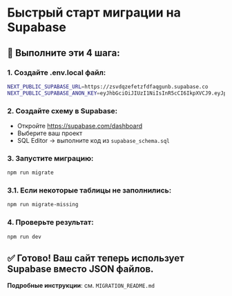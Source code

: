 # Быстрый старт миграции на Supabase

## 🚀 Выполните эти 4 шага:

### 1. Создайте .env.local файл:
```bash
NEXT_PUBLIC_SUPABASE_URL=https://zsvdqzefetzfdfaqgunb.supabase.co
NEXT_PUBLIC_SUPABASE_ANON_KEY=eyJhbGciOiJIUzI1NiIsInR5cCI6IkpXVCJ9.eyJpc3MiOiJzdXBhYmFzZSIsInJlZiI6InpzdmRxemVmZXR6ZmRmYXFndW5iIiwicm9sZSI6ImFub24iLCJpYXQiOjE3NTg3OTk3NDksImV4cCI6MjA3NDM3NTc0OX0.3AJ6iMJmhKLDGhN7BMPDrXGCtJ_nFMGw8b3pZ1eZz4M
```

### 2. Создайте схему в Supabase:
- Откройте https://supabase.com/dashboard
- Выберите ваш проект
- SQL Editor → выполните код из `supabase_schema.sql`

### 3. Запустите миграцию:
```bash
npm run migrate
```

### 3.1. Если некоторые таблицы не заполнились:
```bash
npm run migrate-missing
```

### 4. Проверьте результат:
```bash
npm run dev
```

## ✅ Готово! Ваш сайт теперь использует Supabase вместо JSON файлов.

**Подробные инструкции**: см. `MIGRATION_README.md`
